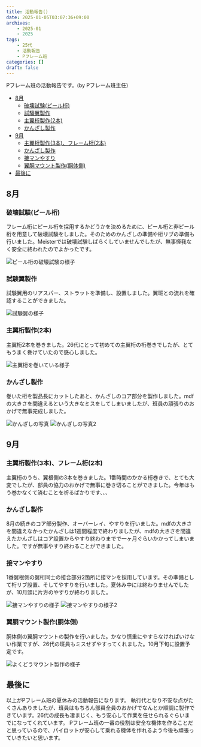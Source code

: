 ```yaml
---
title: 活動報告()
date: 2025-01-05T03:07:36+09:00
archives:
    - 2025-01
    - 2025
tags:
    - 25代
    - 活動報告
    - Pフレーム班
categories: []
draft: false
---
```


Pフレーム班の活動報告です。(by Pフレーム班主任)

- [8月](#8月)
  - [破壊試験(ピール桁)](#破壊試験ピール桁)
  - [試験翼製作](#試験翼製作)
  - [主翼桁製作(2本)](#主翼桁製作2本)
  - [かんざし製作](#かんざし製作)
- [9月](#9月)
  - [主翼桁製作(3本)、フレーム桁(2本)](#主翼桁製作3本フレーム桁2本)
  - [かんざし製作](#かんざし製作-1)
  - [接マンやすり](#接マンやすり)
  - [翼胴マウント製作(胴体側)](#翼胴マウント製作胴体側)
- [最後に](#最後に)

## 8月

### 破壊試験(ピール桁)

フレーム桁にピール桁を採用するかどうかを決めるために、ピール桁と非ピール桁を用意して破壊試験をしました。そのためのかんざしの準備や桁リブの準備も行いました。Meisterでは破壊試験しばらくしていませんでしたが、無事怪我なく安全に終われたのでよかったです。

![ピール桁の破壊試験の様子](destruction_test.jpg)

### 試験翼製作

試験翼用のリアスパー、ストラットを準備し、設置しました。翼班との流れを確認することができました。

![試験翼の様子](wing_mockup.jpg)

### 主翼桁製作(2本)

主翼桁2本を巻きました。26代にとって初めての主翼桁の桁巻きでしたが、とてもうまく巻けていたので感心しました。

![主翼桁を巻いている様子](wingbeam.jpg)

### かんざし製作

巻いた桁を製品長にカットしたあと、かんざしのコア部分を製作しました。mdfの大きさを間違えるという大きなミスをしてしまいましたが、班員の頑張りのおかげで無事完成しました。

![かんざしの写真](kanzashi.jpg)
![かんざしの写真2](kanzashi2.jpg)

## 9月

### 主翼桁製作(3本)、フレーム桁(2本)

主翼桁のうち、翼根側の3本を巻きました。1番時間のかかる桁巻きで、とても大変でしたが、部員の協力のおかげで無事に巻き切ることができました。今年はもう巻かなくて済むことを祈るばかりです、、、

### かんざし製作

8月の続きのコア部分製作、オーバーレイ、やすりを行いました。mdfの大きさを間違えなかったかんざしは1週間程度で終わりましたが、mdfの大きさを間違えたかんざしはコア設置からやすり終わりまでで一ヶ月ぐらいかかってしまいました。ですが無事やすり終わることができました。

### 接マンやすり

1番翼根側の翼桁同士の接合部分2箇所に接マンを採用しています。その準備として桁リブ設置、そしてやすりを行いました。夏休み中には終わりませんでしたが、10月頭に片方のやすりが終わりました。

![接マンやすりの様子](yasuri.jpg)
![接マンやすりの様子2](yasuri2.jpg)

### 翼胴マウント製作(胴体側)

胴体側の翼胴マウントの製作を行いました。かなり慎重にやすらなければいけない作業ですが、26代の班員もミスせずやすってくれました。10月下旬に設置予定です。

![よくどうマウント製作の様子](yokudou.jpg)

## 最後に

以上がPフレーム班の夏休みの活動報告になります。
執行代となり不安な点がたくさんありましたが、班員はもちろん部員全員のおかげでなんとか順調に製作できています。26代の成長も凄まじく、もう安心して作業を任せられるぐらいまでになってくれています。
Pフレーム班の一番の役割は安全な機体を作ることだと思っているので、パイロットが安心して乗れる機体を作れるよう今後も頑張っていきたいと思います。
